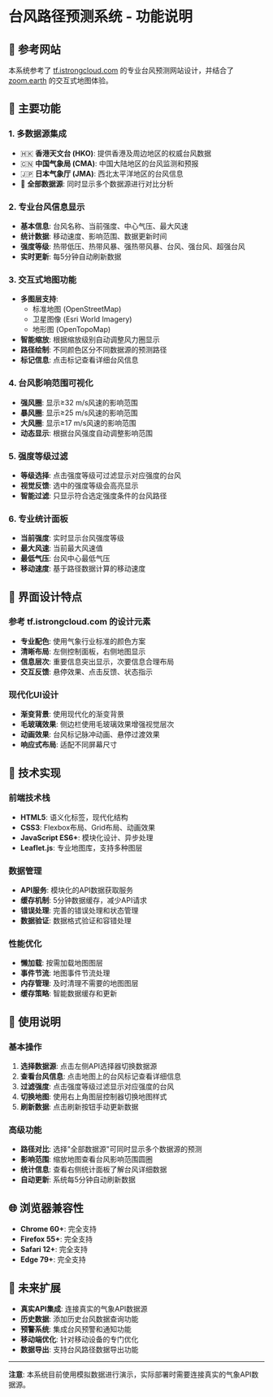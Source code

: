 # 台风路径预测系统 - 功能说明

## 🎯 参考网站
本系统参考了 [tf.istrongcloud.com](https://tf.istrongcloud.com/) 的专业台风预测网站设计，并结合了 [zoom.earth](https://zoom.earth/) 的交互式地图体验。

## 🌟 主要功能

### 1. 多数据源集成
- 🇭🇰 **香港天文台 (HKO)**: 提供香港及周边地区的权威台风数据
- 🇨🇳 **中国气象局 (CMA)**: 中国大陆地区的台风监测和预报
- 🇯🇵 **日本气象厅 (JMA)**: 西北太平洋地区的台风信息
- 🔄 **全部数据源**: 同时显示多个数据源进行对比分析

### 2. 专业台风信息显示
- **基本信息**: 台风名称、当前强度、中心气压、最大风速
- **统计数据**: 移动速度、影响范围、数据更新时间
- **强度等级**: 热带低压、热带风暴、强热带风暴、台风、强台风、超强台风
- **实时更新**: 每5分钟自动刷新数据

### 3. 交互式地图功能
- **多图层支持**: 
  - 标准地图 (OpenStreetMap)
  - 卫星图像 (Esri World Imagery)
  - 地形图 (OpenTopoMap)
- **智能缩放**: 根据缩放级别自动调整风力圈显示
- **路径绘制**: 不同颜色区分不同数据源的预测路径
- **标记信息**: 点击标记查看详细台风信息

### 4. 台风影响范围可视化
- **强风圈**: 显示≥32 m/s风速的影响范围
- **暴风圈**: 显示≥25 m/s风速的影响范围  
- **大风圈**: 显示≥17 m/s风速的影响范围
- **动态显示**: 根据台风强度自动调整影响范围

### 5. 强度等级过滤
- **等级选择**: 点击强度等级可过滤显示对应强度的台风
- **视觉反馈**: 选中的强度等级会高亮显示
- **智能过滤**: 只显示符合选定强度条件的台风路径

### 6. 专业统计面板
- **当前强度**: 实时显示台风强度等级
- **最大风速**: 当前最大风速值
- **最低气压**: 台风中心最低气压
- **移动速度**: 基于路径数据计算的移动速度

## 🎨 界面设计特点

### 参考 tf.istrongcloud.com 的设计元素
- **专业配色**: 使用气象行业标准的颜色方案
- **清晰布局**: 左侧控制面板，右侧地图显示
- **信息层次**: 重要信息突出显示，次要信息合理布局
- **交互反馈**: 悬停效果、点击反馈、状态指示

### 现代化UI设计
- **渐变背景**: 使用现代化的渐变背景
- **毛玻璃效果**: 侧边栏使用毛玻璃效果增强视觉层次
- **动画效果**: 台风标记脉冲动画、悬停过渡效果
- **响应式布局**: 适配不同屏幕尺寸

## 🔧 技术实现

### 前端技术栈
- **HTML5**: 语义化标签，现代化结构
- **CSS3**: Flexbox布局、Grid布局、动画效果
- **JavaScript ES6+**: 模块化设计、异步处理
- **Leaflet.js**: 专业地图库，支持多种图层

### 数据管理
- **API服务**: 模块化的API数据获取服务
- **缓存机制**: 5分钟数据缓存，减少API请求
- **错误处理**: 完善的错误处理和状态管理
- **数据验证**: 数据格式验证和容错处理

### 性能优化
- **懒加载**: 按需加载地图图层
- **事件节流**: 地图事件节流处理
- **内存管理**: 及时清理不需要的地图图层
- **缓存策略**: 智能数据缓存和更新

## 📱 使用说明

### 基本操作
1. **选择数据源**: 点击左侧API选择器切换数据源
2. **查看台风信息**: 点击地图上的台风标记查看详细信息
3. **过滤强度**: 点击强度等级过滤显示对应强度的台风
4. **切换地图**: 使用右上角图层控制器切换地图样式
5. **刷新数据**: 点击刷新按钮手动更新数据

### 高级功能
- **路径对比**: 选择"全部数据源"可同时显示多个数据源的预测
- **影响范围**: 缩放地图查看台风影响范围圆圈
- **统计信息**: 查看右侧统计面板了解台风详细数据
- **自动更新**: 系统每5分钟自动刷新数据

## 🌐 浏览器兼容性

- **Chrome 60+**: 完全支持
- **Firefox 55+**: 完全支持  
- **Safari 12+**: 完全支持
- **Edge 79+**: 完全支持

## 🔮 未来扩展

- **真实API集成**: 连接真实的气象API数据源
- **历史数据**: 添加历史台风数据查询功能
- **预警系统**: 集成台风预警和通知功能
- **移动端优化**: 针对移动设备的专门优化
- **数据导出**: 支持台风路径数据导出功能

---

**注意**: 本系统目前使用模拟数据进行演示，实际部署时需要连接真实的气象API数据源。
